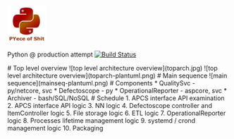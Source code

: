 <img src="PYece-of-Shit.png" width="88"/><p>
Python @ production attempt
[![Build Status](https://travis-ci.org/gvaduha/pyautomata.svg?branch=master)](https://travis-ci.org//gvaduha/pyautomata)
</p>
# Top level overview
![top level architecture overview](toparch.jpg)
![top level architecture overview](toparch-plantuml.png)
# Main sequence
![main sequence](mainseq-plantuml.png)
# Components
* QualitySvc - py/netcore, svc
* Defectoscope - py
* OperationalReporter - aspcore, svc
* Archiver - bash/SQL/NoSQL
# Schedule
1. APCS interface API examination
2. APCS interface API logic
3. NN logic
4. Defectoscope controller and ItemController  logic
5. File storage logic
6. ETL logic
7. OperationalReporter logic
8. Processes lifetime management logic
9. systemd / crond management logic
10. Packaging
